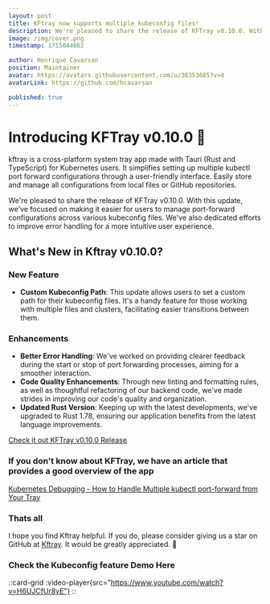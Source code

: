 ```yaml
---
layout: post
title: KFtray now supports multiple kubeconfig files!
description: We're pleased to share the release of KFTray v0.10.0. With this update, we've focused on making it easier for users to manage port-forward configurations across various kubeconfig files. We've also dedicated efforts to improve error handling for a more intuitive user experience.
image: /img/cover.png
timestamp: 1715044662

author: Henrique Cavarsan
position: Maintainer
avatar: https://avatars.githubusercontent.com/u/30353685?v=4
avatarLink: https://github.com/hcavarsan

published: true
---
```


# Introducing KFTray v0.10.0 🚀

kftray is a cross-platform system tray app made with Tauri (Rust and TypeScript) for Kubernetes users. It simplifies setting up multiple kubectl port forward configurations through a user-friendly interface. Easily store and manage all configurations from local files or GitHub repositories.


We're pleased to share the release of KFTray v0.10.0. With this update, we've focused on making it easier for users to manage port-forward configurations across various kubeconfig files. We've also dedicated efforts to improve error handling for a more intuitive user experience.




## What's New in Kftray v0.10.0?

### New Feature
- **Custom Kubeconfig Path**: This update allows users to set a custom path for their kubeconfig files. It's a handy feature for those working with multiple files and clusters, facilitating easier transitions between them.

### Enhancements
- **Better Error Handling**: We've worked on providing clearer feedback during the start or stop of port forwarding processes, aiming for a smoother interaction.
- **Code Quality Enhancements**: Through new linting and formatting rules, as well as thoughtful refactoring of our backend code, we've made strides in improving our code's quality and organization.
- **Updated Rust Version**: Keeping up with the latest developments, we've upgraded to Rust 1.78, ensuring our application benefits from the latest language improvements.

[Check it out KFTray v0.10.0 Release](https://github.com/hcavarsan/kftray/releases/tag/v0.10.0)

### If you don't know about KFTray, we have an article that provides a good overview of the app

[Kubernetes Debugging - How to Handle Multiple kubectl port-forward from Your Tray](https://kftray.app/blog/posts/3-kubernetes-debugging-handling)

### Thats all

I hope you find Kftray helpful. If you do, please consider giving us a star on GitHub at [Kftray](https://github.com/hcavarsan/kftray). It would be greatly appreciated. 🌟


### Check the Kubeconfig feature Demo Here

::card-grid
  :video-player{src="https://www.youtube.com/watch?v=H6UJCfUr8yE"}
::
